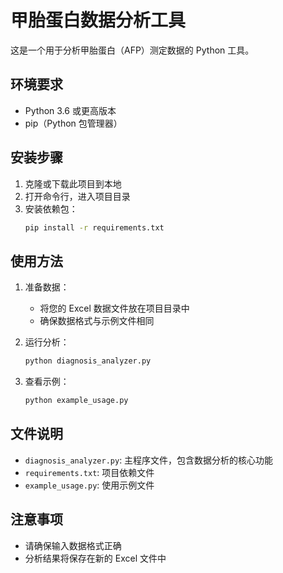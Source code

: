 # 甲胎蛋白数据分析工具

这是一个用于分析甲胎蛋白（AFP）测定数据的 Python 工具。

## 环境要求

- Python 3.6 或更高版本
- pip（Python 包管理器）

## 安装步骤

1. 克隆或下载此项目到本地
2. 打开命令行，进入项目目录
3. 安装依赖包：
   ```bash
   pip install -r requirements.txt
   ```

## 使用方法

1. 准备数据：
   - 将您的 Excel 数据文件放在项目目录中
   - 确保数据格式与示例文件相同

2. 运行分析：
   ```bash
   python diagnosis_analyzer.py
   ```

3. 查看示例：
   ```bash
   python example_usage.py
   ```

## 文件说明

- `diagnosis_analyzer.py`: 主程序文件，包含数据分析的核心功能
- `requirements.txt`: 项目依赖文件
- `example_usage.py`: 使用示例文件

## 注意事项

- 请确保输入数据格式正确
- 分析结果将保存在新的 Excel 文件中 